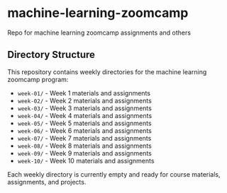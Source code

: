 # machine-learning-zoomcamp
Repo for machine learning zoomcamp assignments and others

## Directory Structure

This repository contains weekly directories for the machine learning zoomcamp program:

- `week-01/` - Week 1 materials and assignments
- `week-02/` - Week 2 materials and assignments
- `week-03/` - Week 3 materials and assignments
- `week-04/` - Week 4 materials and assignments
- `week-05/` - Week 5 materials and assignments
- `week-06/` - Week 6 materials and assignments
- `week-07/` - Week 7 materials and assignments
- `week-08/` - Week 8 materials and assignments
- `week-09/` - Week 9 materials and assignments
- `week-10/` - Week 10 materials and assignments

Each weekly directory is currently empty and ready for course materials, assignments, and projects. 
